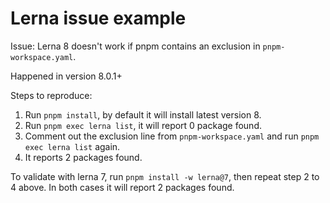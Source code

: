 # Lerna issue example

Issue: Lerna 8 doesn't work if pnpm contains an exclusion in `pnpm-workspace.yaml`.

Happened in version 8.0.1+

Steps to reproduce:

1. Run `pnpm install`, by default it will install latest version 8.
2. Run `pnpm exec lerna list`, it will report 0 package found.
3. Comment out the exclusion line from `pnpm-workspace.yaml` and run `pnpm exec lerna list` again.
4. It reports 2 packages found.

To validate with lerna 7, run `pnpm install -w lerna@7`, then repeat step 2 to 4 above. In both cases it will report 2 packages found.
